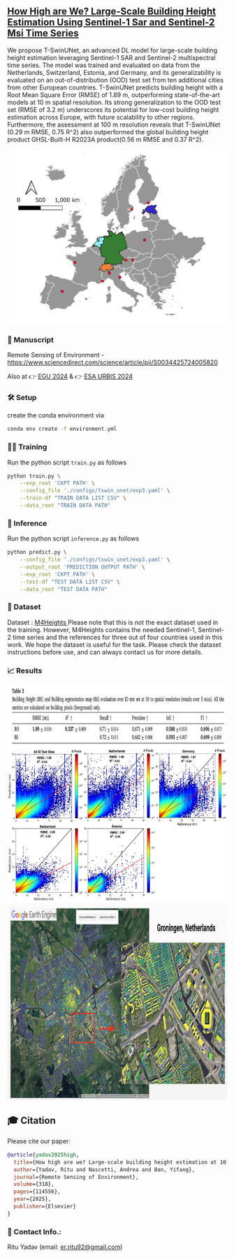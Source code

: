 ## [How High are We? Large-Scale Building Height Estimation Using Sentinel-1 Sar and Sentinel-2 Msi Time Series](https://www.sciencedirect.com/science/article/pii/S0034425724005820)

We propose T-SwinUNet, an advanced DL model for large-scale building height estimation leveraging Sentinel-1 SAR and Sentinel-2 multispectral time series. The model was trained and evaluated on data from the Netherlands, Switzerland, Estonia, and Germany, and its generalizability is evaluated on an out-of-distribution (OOD) test set from ten additional cities from other European countries. T-SwinUNet predicts building height with a Root Mean Square Error (RMSE) of 1.89 m, outperforming state-of-the-art models at 10 m spatial resolution. Its strong generalization to the OOD test set (RMSE of 3.2 m) underscores its potential for low-cost building height estimation across Europe, with future scalability to other regions. Furthermore, the assessment at 100 m resolution reveals that T-SwinUNet (0.29 m RMSE, 0.75 R^2) also outperformed the global building height product GHSL-Built-H R2023A product(0.56 m RMSE and 0.37 R^2). 

<img src="https://github.com/RituYadav92/Large-Scale-Building-Height-Estimation/blob/main/TSwinUnet/assets/figures/dataset_location.png" alt="Sites" width="500" height="400">

### 🎉 Manuscript
Remote Sensing of Environment - https://www.sciencedirect.com/science/article/pii/S0034425724005820

Also at  👉 [EGU 2024](https://meetingorganizer.copernicus.org/EGU24/EGU24-4493.html) & 
         👉 [ESA URBIS 2024](https://urbis24.esa.int/urbis24-agenda/index9f7c.html?page=browseSessions&form_session=71&presentations=hide)


### 🛠️ Setup
create the conda environment via

```bash
conda env create -f environment.yml
```

### 🏋️‍♂️ Training
Run the python script `train.py` as follows

```bash
python train.py \
    --exp_root 'CKPT PATH' \
    --config_file './configs/tswin_unet/exp3.yaml' \
    --train-df "TRAIN DATA LIST CSV" \
    --data_root "TRAIN DATA PATH"
```
###  🚀 Inference
Run the python script `inference.py` as follows
```bash
python predict.py \
    --config_file './configs/tswin_unet/exp3.yaml' \
    --output_root 'PREDICTION OUTPUT PATH' \
    --exp_root 'CKPT PATH' \
    --test-df "TEST DATA LIST CSV" \
    --data_root "TEST DATA PATH"
```

### 🎉 Dataset
Dataset : [M4Heights ](https://huggingface.co/datasets/Rituxx96x/M4Heights)
Please note that this is not the exact dataset used in the training. However, M4Heights contains the needed Sentinel-1, Sentinel-2 time series and the references for three out of four countries used in this work. We hope the dataset is useful for the task. Please check the dataset instructions before use, and can always contact us for more details.

### 📈 Results

<img src="https://github.com/RituYadav92/Large-Scale-Building-Height-Estimation/blob/main/TSwinUnet/assets/figures/Quant.jpg" alt="Sites" width="900" height="145">
<img src="https://github.com/RituYadav92/Large-Scale-Building-Height-Estimation/blob/main/TSwinUnet/assets/figures/COR.jpg" alt="Sites" width="680" height="350">
<img src="https://github.com/RituYadav92/Large-Scale-Building-Height-Estimation/blob/main/TSwinUnet/assets/figures/GEE_vis.jpg" alt="Sites" width="900" height="450">

## 🎓 Citation

Please cite our paper:

```bibtex
@article{yadav2025high,
  title={How high are we? Large-scale building height estimation at 10 m using Sentinel-1 SAR and Sentinel-2 MSI time series},
  author={Yadav, Ritu and Nascetti, Andrea and Ban, Yifang},
  journal={Remote Sensing of Environment},
  volume={318},
  pages={114556},
  year={2025},
  publisher={Elsevier}
}
```

### 👋 Contact Info.:
Ritu Yadav (email: er.ritu92@gmail.com)
